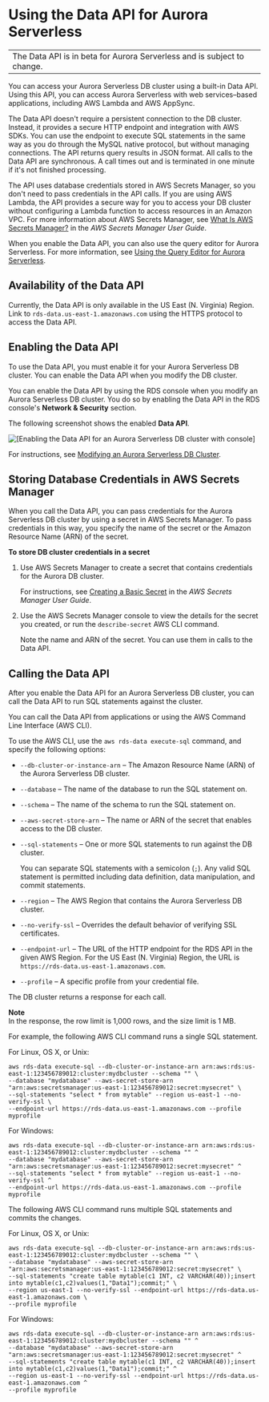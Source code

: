 # Using the Data API for Aurora Serverless<a name="data-api"></a>


|  | 
| --- |
| The Data API is in beta for Aurora Serverless and is subject to change\. | 

You can access your Aurora Serverless DB cluster using a built\-in Data API\. Using this API, you can access Aurora Serverless with web services–based applications, including AWS Lambda and AWS AppSync\. 

The Data API doesn't require a persistent connection to the DB cluster\. Instead, it provides a secure HTTP endpoint and integration with AWS SDKs\. You can use the endpoint to execute SQL statements in the same way as you do through the MySQL native protocol, but without managing connections\. The API returns query results in JSON format\. All calls to the Data API are synchronous\. A call times out and is terminated in one minute if it's not finished processing\.

The API uses database credentials stored in AWS Secrets Manager, so you don't need to pass credentials in the API calls\. If you are using AWS Lambda, the API provides a secure way for you to access your DB cluster without configuring a Lambda function to access resources in an Amazon VPC\. For more information about AWS Secrets Manager, see [What Is AWS Secrets Manager?](https://docs.aws.amazon.com/secretsmanager/latest/userguide/intro.html) in the *AWS Secrets Manager User Guide*\.

When you enable the Data API, you can also use the query editor for Aurora Serverless\. For more information, see [Using the Query Editor for Aurora Serverless](query-editor.md)\.

## Availability of the Data API<a name="data-api.regions"></a>

Currently, the Data API is only available in the US East \(N\. Virginia\) Region\. Link to `rds-data.us-east-1.amazonaws.com` using the HTTPS protocol to access the Data API\. 

## Enabling the Data API<a name="data-api.enabling"></a>

To use the Data API, you must enable it for your Aurora Serverless DB cluster\. You can enable the Data API when you modify the DB cluster\.

You can enable the Data API by using the RDS console when you modify an Aurora Serverless DB cluster\. You do so by enabling the Data API in the RDS console's **Network & Security** section\.

The following screenshot shows the enabled **Data API**\.

![\[Enabling the Data API for an Aurora Serverless DB cluster with console\]](http://docs.aws.amazon.com/AmazonRDS/latest/AuroraUserGuide/images/web-server-api-endpoint.png)

For instructions, see [Modifying an Aurora Serverless DB Cluster](aurora-serverless.modifying.md)\.

## Storing Database Credentials in AWS Secrets Manager<a name="data-api.secrets"></a>

When you call the Data API, you can pass credentials for the Aurora Serverless DB cluster by using a secret in AWS Secrets Manager\. To pass credentials in this way, you specify the name of the secret or the Amazon Resource Name \(ARN\) of the secret\.

**To store DB cluster credentials in a secret**

1. Use AWS Secrets Manager to create a secret that contains credentials for the Aurora DB cluster\.

   For instructions, see [Creating a Basic Secret](https://docs.aws.amazon.com/secretsmanager/latest/userguide/manage_create-basic-secret.html) in the *AWS Secrets Manager User Guide*\.

1. Use the AWS Secrets Manager console to view the details for the secret you created, or run the `describe-secret` AWS CLI command\.

   Note the name and ARN of the secret\. You can use them in calls to the Data API\.

## Calling the Data API<a name="data-api.calling"></a>

After you enable the Data API for an Aurora Serverless DB cluster, you can call the Data API to run SQL statements against the cluster\.

You can call the Data API from applications or using the AWS Command Line Interface \(AWS CLI\)\.

To use the AWS CLI, use the `aws rds-data execute-sql` command, and specify the following options:
+ `--db-cluster-or-instance-arn` – The Amazon Resource Name \(ARN\) of the Aurora Serverless DB cluster\.
+ `--database` – The name of the database to run the SQL statement on\.
+ `--schema` – The name of the schema to run the SQL statement on\.
+ `--aws-secret-store-arn` – The name or ARN of the secret that enables access to the DB cluster\.
+ `--sql-statements` – One or more SQL statements to run against the DB cluster\.

  You can separate SQL statements with a semicolon \(`;`\)\. Any valid SQL statement is permitted including data definition, data manipulation, and commit statements\.
+ `--region` – The AWS Region that contains the Aurora Serverless DB cluster\.
+ `--no-verify-ssl` – Overrides the default behavior of verifying SSL certificates\.
+ `--endpoint-url` – The URL of the HTTP endpoint for the RDS API in the given AWS Region\. For the US East \(N\. Virginia\) Region, the URL is `https://rds-data.us-east-1.amazonaws.com`\.
+ `--profile` – A specific profile from your credential file\.

The DB cluster returns a response for each call\.

**Note**  
In the response, the row limit is 1,000 rows, and the size limit is 1 MB\.

For example, the following AWS CLI command runs a single SQL statement\.

For Linux, OS X, or Unix:

```
aws rds-data execute-sql --db-cluster-or-instance-arn arn:aws:rds:us-east-1:123456789012:cluster:mydbcluster --schema "" \
--database "mydatabase" --aws-secret-store-arn "arn:aws:secretsmanager:us-east-1:123456789012:secret:mysecret" \
--sql-statements "select * from mytable" --region us-east-1 --no-verify-ssl \
--endpoint-url https://rds-data.us-east-1.amazonaws.com --profile myprofile
```

For Windows:

```
aws rds-data execute-sql --db-cluster-or-instance-arn arn:aws:rds:us-east-1:123456789012:cluster:mydbcluster --schema "" ^
--database "mydatabase" --aws-secret-store-arn "arn:aws:secretsmanager:us-east-1:123456789012:secret:mysecret" ^
--sql-statements "select * from mytable" --region us-east-1 --no-verify-ssl ^
--endpoint-url https://rds-data.us-east-1.amazonaws.com --profile myprofile
```

The following AWS CLI command runs multiple SQL statements and commits the changes\.

For Linux, OS X, or Unix:

```
aws rds-data execute-sql --db-cluster-or-instance-arn arn:aws:rds:us-east-1:123456789012:cluster:mydbcluster --schema "" \
--database "mydatabase" --aws-secret-store-arn "arn:aws:secretsmanager:us-east-1:123456789012:secret:mysecret" \
--sql-statements "create table mytable(c1 INT, c2 VARCHAR(40));insert into mytable(c1,c2)values(1,"Data1");commit;" \
--region us-east-1 --no-verify-ssl --endpoint-url https://rds-data.us-east-1.amazonaws.com \
--profile myprofile
```

For Windows:

```
aws rds-data execute-sql --db-cluster-or-instance-arn arn:aws:rds:us-east-1:123456789012:cluster:mydbcluster --schema "" ^
--database "mydatabase" --aws-secret-store-arn "arn:aws:secretsmanager:us-east-1:123456789012:secret:mysecret" ^
--sql-statements "create table mytable(c1 INT, c2 VARCHAR(40));insert into mytable(c1,c2)values(1,"Data1");commit;" ^
--region us-east-1 --no-verify-ssl --endpoint-url https://rds-data.us-east-1.amazonaws.com ^
--profile myprofile
```